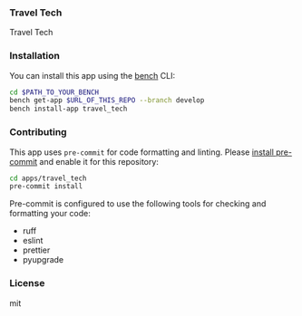 ### Travel Tech

Travel Tech

### Installation

You can install this app using the [bench](https://github.com/frappe/bench) CLI:

```bash
cd $PATH_TO_YOUR_BENCH
bench get-app $URL_OF_THIS_REPO --branch develop
bench install-app travel_tech
```

### Contributing

This app uses `pre-commit` for code formatting and linting. Please [install pre-commit](https://pre-commit.com/#installation) and enable it for this repository:

```bash
cd apps/travel_tech
pre-commit install
```

Pre-commit is configured to use the following tools for checking and formatting your code:

- ruff
- eslint
- prettier
- pyupgrade

### License

mit
